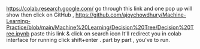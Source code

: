 https://colab.research.google.com/ go through this link and one pop up will show then click on GitHub , 
https://github.com/ajoychowdhury/Machine-Learning-Practice/blob/main/Machine%20Learning/Decision%20Tree/Decision%20Tree.ipynb  paste this link & click on search icon
It'll redirect you in colab interface
for running click shift+enter . 
part by part , you've to run.
